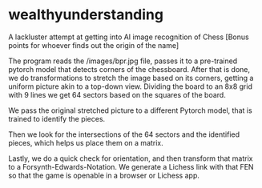 # wealthyunderstanding
A lackluster attempt at getting into AI image recognition of Chess
[Bonus points for whoever finds out the origin of the name]

The program reads the /images/bpr.jpg file, passes it to a pre-trained pytorch model that detects corners of the chessboard.
After that is done, we do transformations to stretch the image based on its corners, getting a uniform picture akin to a top-down view.
Dividing the board to an 8x8 grid with 9 lines we get 64 sectors based on the squares of the board.

We pass the original stretched picture to a different Pytorch model, that is trained to identify the pieces.

Then we look for the intersections of the 64 sectors and the identified pieces, which helps us place them on a matrix.

Lastly, we do a quick check for orientation, and then transform that matrix to a Forsynth-Edwards-Notation.
We generate a Lichess link with that FEN so that the game is openable in a browser or Lichess app.
